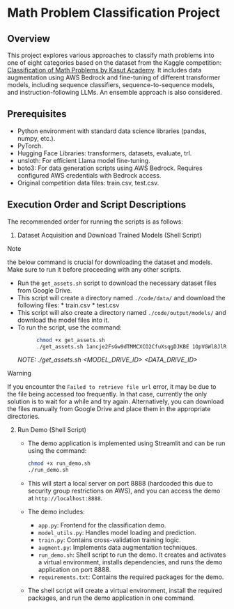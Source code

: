 # Math Problem Classification Project

## Overview

This project explores various approaches to classify math problems into one of eight categories based on the dataset from the Kaggle competition: [Classification of Math Problems by Kasut Academy](https://www.kaggle.com/competitions/classification-of-math-problems-by-kasut-academy/overview). It includes data augmentation using AWS Bedrock and fine-tuning of different transformer models, including sequence classifiers, sequence-to-sequence models, and instruction-following LLMs. An ensemble approach is also considered.

## Prerequisites

* Python environment with standard data science libraries (pandas, numpy, etc.).
* PyTorch.
* Hugging Face Libraries: transformers, datasets, evaluate, trl.
* unsloth: For efficient Llama model fine-tuning.
* boto3: For data generation scripts using AWS Bedrock. Requires configured AWS credentials with Bedrock access.
* Original competition data files: train.csv, test.csv.

## Execution Order and Script Descriptions

The recommended order for running the scripts is as follows:

1.  Dataset Acquisition and Download Trained Models (Shell Script)

>[!NOTE]
>  the below command is crucial for downloading the dataset and models. Make sure to run it before proceeding with any other scripts.

* Run the `get_assets.sh` script to download the necessary dataset files from Google Drive.
* This script will create a directory named `./code/data/` and download the following files:
        * train.csv
        * test.csv
* This script will also create a directory named `./code/output/models/` and download the model files into it.
* To run the script, use the command:
  ```bash
        chmod +x get_assets.sh
        ./get_assets.sh 1ancje2FsGw9dTMMCXCO2CfuXsqgDJKBE 1OpVGWl8JlRD3G3mB8IqoAE6DY1bd08sv
  ```
  _NOTE: ./get_assets.sh <MODEL_DRIVE_ID> <DATA_DRIVE_ID>_

>[!WARNING]
> If you encounter the `Failed to retrieve file url` error, it may be due to the file being accessed too frequently. In that case, currently the only solution is to wait for a while and try again. Alternatively, you can download the files manually from Google Drive and place them in the appropriate directories.

2. Run Demo (Shell Script)
    * The demo application is implemented using Streamlit and can be run using the command:
        ```bash
        chmod +x run_demo.sh
        ./run_demo.sh
        ```
    * This will start a local server on port 8888 (hardcoded this due to security group restrictions on AWS), and you can access the demo at `http://localhost:8888`.

    * The demo includes:
        * `app.py`: Frontend for the classification demo.
        * `model_utils.py`: Handles model loading and prediction.
        * `train.py`: Contains cross-validation training logic.
        * `augment.py`: Implements data augmentation techniques.
        * `run_demo.sh`: Shell script to run the demo. It creates and activates a virtual environment, installs dependencies, and runs the demo application on port 8888.
        * `requirements.txt`: Contains the required packages for the demo.
    
    * The shell script will create a virtual environment, install the required packages, and run the demo application in one command.
